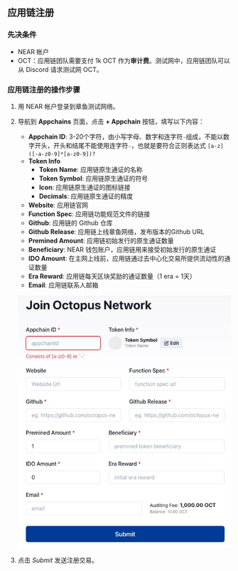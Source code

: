## 应用链注册

### 先决条件

* NEAR 帐户
* OCT：应用链团队需要支付 1k OCT 作为**审计费**。测试网中，应用链团队可以从 Discord 请求测试网 OCT。

### 应用链注册的操作步骤

1. 用 NEAR 帐户登录到章鱼测试网络。
2. 导航到 **Appchains** 页面，点击 **+ Appchain** 按钮，填写以下内容：
    * **Appchain ID**: 3-20个字符，由小写字母、数字和连字符`-`组成，不能以数字开头，开头和结尾不能使用连字符`-`，也就是要符合正则表达式 `[a-z]([-a-z0-9]*[a-z0-9])?`
    * **Token Info**
        - **Token Name**: 应用链原生通证的名称
        - **Token Symbol**: 应用链原生通证的符号
        - **Icon**: 应用链原生通证的图标链接
        - **Decimals**: 应用链原生通证的精度
    * **Website**: 应用链官网
    * **Function Spec**: 应用链功能规范文件的链接
    * **Github**: 应用链的 Github 仓库
    * **Github Release**: 应用链上线章鱼网络，发布版本的Github URL
    * **Premined Amount**: 应用链初始发行的原生通证数量
    * **Beneficiary**: NEAR 钱包账户，应用链用来接受初始发行的原生通证
    * **IDO Amount**: 在主网上线前，应用链通过去中心化交易所提供流动性的通证数量
    * **Era Reward**: 应用链每天区块奖励的通证数量（1 era = 1天）
    * **Email**: 应用链联系人邮箱

   ![注册截图](../../guides/register.png)

3. 点击 *Submit* 发送注册交易。